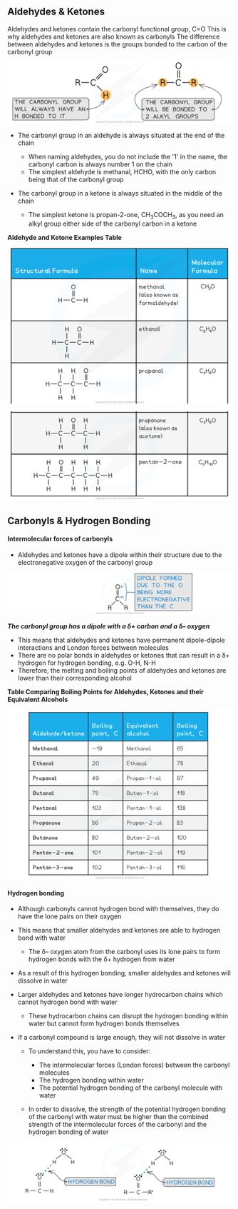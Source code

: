 Aldehydes & Ketones
-------------------

Aldehydes and ketones contain the carbonyl functional group, C=O This is why aldehydes and ketones are also known as carbonyls The difference between aldehydes and ketones is the groups bonded to the carbon of the carbonyl group

![Aldehydes & Ketones, downloadable AS & A Level Chemistry revision notes](7.2.1-Aldehydes-Ketones.png)

* The carbonyl group in an aldehyde is always situated at the end of the chain

  + When naming aldehydes, you do not include the '1' in the name, the carbonyl carbon is always number 1 on the chain
  + The simplest aldehyde is methanal, HCHO, with the only carbon being that of the carbonyl group
* The carbonyl group in a ketone is always situated in the middle of the chain

  + The simplest ketone is propan-2-one, CH<sub>3</sub>COCH<sub>3</sub>, as you need an alkyl group either side of the carbonyl carbon in a ketone

<b>Aldehyde and Ketone Examples Table</b>

![](10.1.7-Aldehydes-and-Ketones-Examples-Table-1-1.png)

![](10.1.7-Aldehydes-and-Ketones-Examples-Table-2.png)

Carbonyls & Hydrogen Bonding
----------------------------

#### Intermolecular forces of carbonyls

* Aldehydes and ketones have a dipole within their structure due to the electronegative oxygen of the carbonyl group

![7.2.3 carbonyl dipole, downloadable AS & A Level Chemistry revision notes](7.2.3-carbonyl-dipole.png)

*<b>The carbonyl group has a dipole with a δ+ carbon and a δ– oxygen </b>*

* This means that aldehydes and ketones have permanent dipole-dipole interactions and London forces between molecules
* There are no polar bonds in aldehydes or ketones that can result in a δ+ hydrogen for hydrogen bonding, e.g. O-H, N-H
* Therefore, the melting and boiling points of aldehydes and ketones are lower than their corresponding alcohol

<b>Table Comparing Boiling Points for Aldehydes, Ketones and their Equivalent Alcohols</b>

![edexcel-7-2-1-boiling-point-data](edexcel-7-2-1-boiling-point-data.png)

#### Hydrogen bonding

* Although carbonyls cannot hydrogen bond with themselves, they do have the lone pairs on their oxygen
* This means that smaller aldehydes and ketones are able to hydrogen bond with water

  + The δ– oxygen atom from the carbonyl uses its lone pairs to form hydrogen bonds with the δ+ hydrogen from water
* As a result of this hydrogen bonding, smaller aldehydes and ketones will dissolve in water
* Larger aldehydes and ketones have longer hydrocarbon chains which cannot hydrogen bond with water

  + These hydrocarbon chains can disrupt the hydrogen bonding within water but cannot form hydrogen bonds themselves
* If a carbonyl compound is large enough, they will not dissolve in water

  + To understand this, you have to consider:

    - The intermolecular forces (London forces) between the carbonyl molecules
    - The hydrogen bonding within water
    - The potential hydrogen bonding of the carbonyl molecule with water
  + In order to dissolve, the strength of the potential hydrogen bonding of the carbonyl with water must be higher than the combined strength of the intermolecular forces of the carbonyl and the hydrogen bonding of water

![hbonding-in-aldehydes-and-ketones](hbonding-in-aldehydes-and-ketones.png)